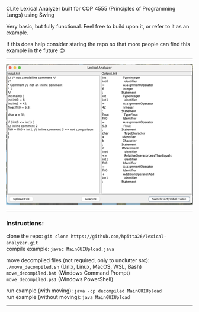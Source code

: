 CLite Lexical Analyzer built for COP 4555 (Principles of Programming Langs) using Swing

Very basic, but fully functional. Feel free to build upon it, or refer to it as an example.  

If this does help consider staring the repo so that more people can find this example in the future 😊

---

<img src="assets/LexicalAnalyzer.png" alt="Lexical Analyzer" width="600">

---

### Instructions:  

clone the repo: `git clone https://github.com/hpitta26/lexical-analyzer.git`  
compile example: `javac MainGUIUpload.java`  
  
move decompiled files (not required, only to unclutter src):  
`./move_decompiled.sh` (Unix, Linux, MacOS, WSL, Bash)   
`move_decompiled.bat` (Windows Command Prompt)  
`move_decompiled.ps1` (Windows PowerShell)   
  
run example (with moving): `java -cp decompiled MainGUIUpload`  
run example (without moving): `java MainGUIUpload`  

---